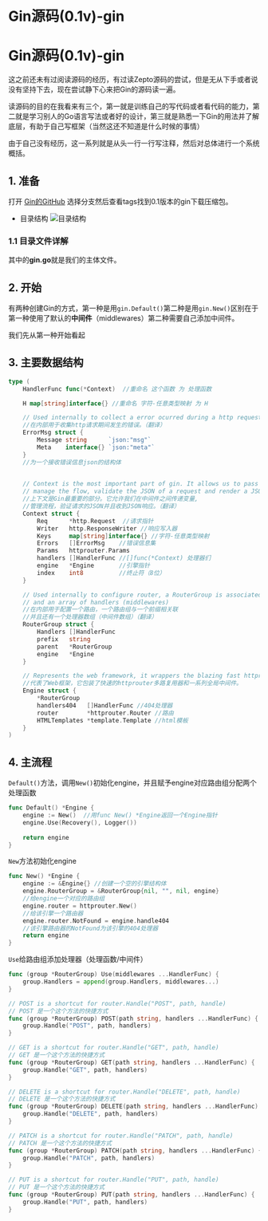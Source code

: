 # Gin源码(0.1v)-gin


<!--more-->

# Gin源码(0.1v)-gin

这之前还未有过阅读源码的经历，有过读Zepto源码的尝试，但是无从下手或者说没有坚持下去，现在尝试静下心来把Gin的源码读一遍。

读源码的目的在我看来有三个，第一就是训练自己的写代码或者看代码的能力，第二就是学习别人的Go语言写法或者好的设计，第三就是熟悉一下Gin的用法并了解底层，有助于自己写框架（当然这还不知道是什么时候的事情）

由于自己没有经历，这一系列就是从头一行一行写注释，然后对总体进行一个系统概括。

## 1. 准备

打开 [Gin的GitHub](https://github.com/gin-gonic/gin/tree/v0.1) 选择分支然后查看tags找到0.1版本的gin下载压缩包。

- 目录结构
![目录结构](http://cdn.shanzei.top/20200423132640.png)

### 1.1 目录文件详解

其中的**gin.go**就是我们的主体文件。



## 2. 开始

有两种创建Gin的方式，第一种是用`gin.Default()`第二种是用`gin.New()`区别在于第一种使用了默认的**中间件**（middlewares）第二种需要自己添加中间件。

我们先从第一种开始看起

## 3. 主要数据结构

```go
type (
	HandlerFunc func(*Context)  //重命名 这个函数 为 处理函数

	H map[string]interface{} //重命名 字符-任意类型映射 为 H

    // Used internally to collect a error ocurred during a http request.
    //在内部用于收集http请求期间发生的错误。（翻译）
	ErrorMsg struct {
		Message string      `json:"msg"`
		Meta    interface{} `json:"meta"`
    }
    //为一个接收错误信息json的结构体
    

	// Context is the most important part of gin. It allows us to pass variables between middleware,
    // manage the flow, validate the JSON of a request and render a JSON response for example.
    //上下文是Gin最重要的部分。它允许我们在中间件之间传递变量,
    //管理流程，验证请求的JSON并且收到JSON响应。（翻译）
	Context struct {
		Req      *http.Request  //请求指针
		Writer   http.ResponseWriter //响应写入器
		Keys     map[string]interface{} //字符-任意类型映射
		Errors   []ErrorMsg    //错误信息集
		Params   httprouter.Params 
		handlers []HandlerFunc //[]func(*Context) 处理器们
		engine   *Engine       //引擎指针
		index    int8          //终止符（8位）
	}

	// Used internally to configure router, a RouterGroup is associated with a prefix
    // and an array of handlers (middlewares)
    //在内部用于配置一个路由，一个路由组与一个前缀相关联
    //并且还有一个处理器数组（中间件数组）（翻译）
	RouterGroup struct {
		Handlers []HandlerFunc
		prefix   string
		parent   *RouterGroup
		engine   *Engine
	}

    // Represents the web framework, it wrappers the blazing fast httprouter multiplexer and a list of global middlewares.
    //代表了Web框架，它包装了快速的httprouter多路复用器和一系列全局中间件。
	Engine struct {
		*RouterGroup
		handlers404   []HandlerFunc //404处理器
		router        *httprouter.Router //路由
		HTMLTemplates *template.Template //html模板
	}
)
```

## 4. 主流程

`Default()`方法，调用`New()`初始化engine，并且赋予engine对应路由组分配两个处理函数

```go
func Default() *Engine {
	engine := New()  //用func New() *Engine返回一个Engine指针
    engine.Use(Recovery(), Logger())
    
	return engine
}
```

`New`方法初始化engine

```go
func New() *Engine {
	engine := &Engine{} //创建一个空的引擎结构体
    engine.RouterGroup = &RouterGroup{nil, "", nil, engine}
    //给engine一个对应的路由组
    engine.router = httprouter.New()
    //给该引擎一个路由器
    engine.router.NotFound = engine.handle404
    //该引擎路由器的NotFound为该引擎的404处理器
	return engine
}
```

`Use`给路由组添加处理器（处理函数/中间件）

```go
func (group *RouterGroup) Use(middlewares ...HandlerFunc) {
	group.Handlers = append(group.Handlers, middlewares...)
}
```

```go
// POST is a shortcut for router.Handle("POST", path, handle)
// POST 是一个这个方法的快捷方式
func (group *RouterGroup) POST(path string, handlers ...HandlerFunc) {
	group.Handle("POST", path, handlers)
}

// GET is a shortcut for router.Handle("GET", path, handle)
// GET 是一个这个方法的快捷方式
func (group *RouterGroup) GET(path string, handlers ...HandlerFunc) {
	group.Handle("GET", path, handlers)
}

// DELETE is a shortcut for router.Handle("DELETE", path, handle)
// DELETE 是一个这个方法的快捷方式
func (group *RouterGroup) DELETE(path string, handlers ...HandlerFunc) {
	group.Handle("DELETE", path, handlers)
}

// PATCH is a shortcut for router.Handle("PATCH", path, handle)
// PATCH 是一个这个方法的快捷方式
func (group *RouterGroup) PATCH(path string, handlers ...HandlerFunc) {
	group.Handle("PATCH", path, handlers)
}

// PUT is a shortcut for router.Handle("PUT", path, handle)
// PUT 是一个这个方法的快捷方式
func (group *RouterGroup) PUT(path string, handlers ...HandlerFunc) {
	group.Handle("PUT", path, handlers)
}
```
